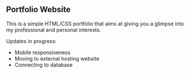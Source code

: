 ## Portfolio Website

This is a simple HTML/CSS portfolio that aims at giving you a glimpse into my professional and personal interests. 

Updates in progress:
- Mobile responsiveness
- Moving to external hosting website 
- Connecting to database

